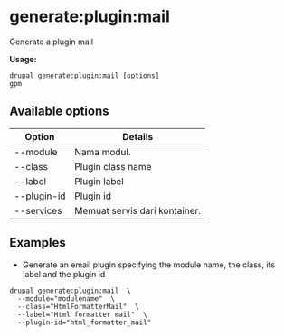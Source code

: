 # generate:plugin:mail
Generate a plugin mail

**Usage:**
```
drupal generate:plugin:mail [options]
gpm
```

## Available options
Option | Details
-------|-------------
--module | Nama modul.
--class | Plugin class name
--label | Plugin label
--plugin-id | Plugin id
--services | Memuat servis dari kontainer.

## Examples
* Generate an email plugin specifying the module name, the class, its label and the plugin id
```
drupal generate:plugin:mail  \
  --module="modulename"  \
  --class="HtmlFormatterMail"  \
  --label="Html formatter mail"  \
  --plugin-id="html_formatter_mail"
```
